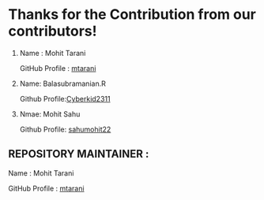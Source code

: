 # Thanks for the Contribution from our contributors!

1. Name : Mohit Tarani

   GitHub Profile : [mtarani](https://github.com/mtarani)

2. Name: Balasubramanian.R
   
   Github Profile:[Cyberkid2311](https://github.com/Cyberkid2311)

3. Nmae: Mohit Sahu
   
   Github Profile: [sahumohit22](https://github.com/sahumohit22)






## REPOSITORY MAINTAINER :
Name : Mohit Tarani

GitHub Profile : [mtarani](https://github.com/mtarani)

